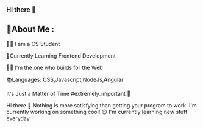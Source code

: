 ### Hi there 👋

<!--
**TurbooGhost/TurbooGhost** is a ✨ _special_ ✨ repository because its `README.md` (this file) appears on your GitHub profile.

Here are some ideas to get you started:

- 🔭 I’m currently working on ...
- 🌱 I’m currently learning ...
- 👯 I’m looking to collaborate on ...
- 🤔 I’m looking for help with ...
- 💬 Ask me about ...
- 📫 How to reach me: ...
- 😄 Pronouns: ...
- ⚡ Fun fact: ...
-->

## 💫About Me :

👨‍🎓 I am a CS Student 

🔰Currently Learning Frontend Development

🧑‍💻 I'm the one who builds for the Web

📚Languages: CSS,Javascript,NodeJs,Angular




<!-- ![Profile Picture](https://yourimageurl.com/yourimage.jpg) -->










It's Just a Matter of Time #extremely_important 🤏

Hi there 👋
Nothing is more satisfying than getting your program to work.
    I'm currently working on something cool! 😉
    I'm currently learning new stuff everyday

   

